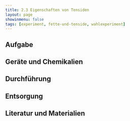 ```yaml
---
title: 2.3 Eigenschaften von Tensiden
layout: page
showinmenu: false
tags: [experiment, fette-und-tenside, wahlexperiment]
---
```


## Aufgabe

## Geräte und Chemikalien

## Durchführung

## Entsorgung

## Literatur und Materialien
